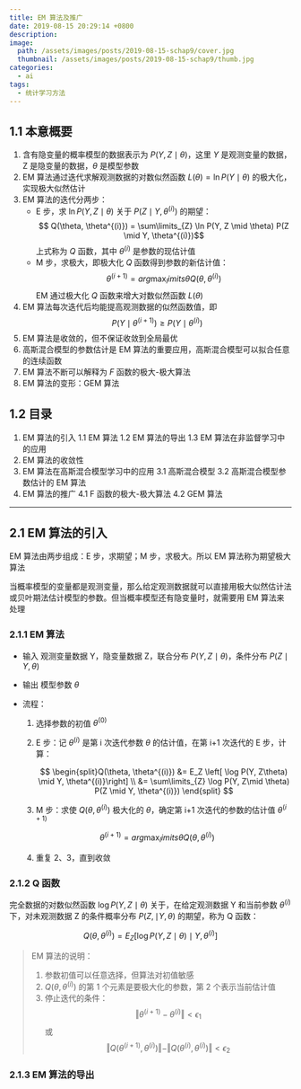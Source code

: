 ```yaml
---
title: EM 算法及推广
date: 2019-08-15 20:29:14 +0800
description:
image:
  path: /assets/images/posts/2019-08-15-schap9/cover.jpg
  thumbnail: /assets/images/posts/2019-08-15-schap9/thumb.jpg
categories:
  - ai
tags:
  - 统计学习方法
---
```


## 1.1 本意概要

1. 含有隐变量的概率模型的数据表示为 $P(Y, Z \mid \theta)$，这里 $Y$ 是观测变量的数据，Z 是隐变量的数据，$\theta$ 是模型参数
2. EM 算法通过迭代求解观测数据的对数似然函数 $L(\theta) = \ln P(Y \mid \theta)$ 的极大化，实现极大似然估计
3. EM 算法的迭代分两步：
   - E 步，求 $\ln P(Y, Z \mid \theta)$ 关于 $P(Z \mid Y, \theta^{(i)})$ 的期望：
     $$ Q(\theta, \theta^{(i)}) = \sum\limits_{Z} \ln P(Y, Z \mid \theta) P(Z \mid Y, \theta^{(i)})$$
     上式称为 $Q$ 函数，其中 $\theta^{(i)}$ 是参数的现估计值
   - M 步，求极大，即极大化 $Q$ 函数得到参数的新估计值：
     $$ \theta^{(i+1)} = arg \max_limits{\theta} Q(\theta, \theta^{(i)}) $$
     EM 通过极大化 $Q$ 函数来增大对数似然函数 $L(\theta)$
4. EM 算法每次迭代后均能提高观测数据的似然函数值，即
   $$ P(Y \mid \theta^{(i+1)}) \ge P(Y \mid \theta^{(i)}) $$
5. EM 算法是收敛的，但不保证收敛到全局最优
6. 高斯混合模型的参数估计是 EM 算法的重要应用，高斯混合模型可以拟合任意的连续函数
7. EM 算法不断可以解释为 $F$ 函数的极大-极大算法
8. EM 算法的变形：GEM 算法

## 1.2 目录

1. EM 算法的引入
   1.1 EM 算法
   1.2 EM 算法的导出
   1.3 EM 算法在非监督学习中的应用
2. EM 算法的收敛性
3. EM 算法在高斯混合模型学习中的应用
   3.1 高斯混合模型
   3.2 高斯混合模型参数估计的 EM 算法
4. EM 算法的推广
   4.1 F 函数的极大-极大算法
   4.2 GEM 算法

---

## 2.1 EM 算法的引入

EM 算法由两步组成：E 步，求期望；M 步，求极大。所以 EM 算法称为期望极大算法

当概率模型的变量都是观测变量，那么给定观测数据就可以直接用极大似然估计法或贝叶期法估计模型的参数。但当概率模型还有隐变量时，就需要用 EM 算法来处理

### 2.1.1 EM 算法

- 输入
  观测变量数据 Y，隐变量数据 Z，联合分布 $P(Y, Z \mid \theta)$，条件分布 $P(Z \mid Y, \theta)$
- 输出
  模型参数 $\theta$
- 流程：

  1. 选择参数的初值 $\theta^{(0)}$
  2. E 步：记 $\theta^{(i)}$ 是第 i 次迭代参数 $\theta$ 的估计值，在第 i+1 次迭代的 E 步，计算：

     $$
     \begin{split}Q(\theta, \theta^{(i)}) &= E_Z \left[ \log P(Y, Z\theta) \mid Y, \theta^{(i)}\right] \\
     &= \sum\limits_{Z} \log P(Y, Z\mid \theta) P(Z \mid Y, \theta^{(i)})
     \end{split}
     $$

  3. M 步：求使 $Q(\theta, \theta^{(i)})$ 极大化的 $\theta$，确定第 i+1 次迭代的参数的估计值 $\theta^{(i+1)}$

  $$ \theta^{(i+1)} = arg \max_limits{\theta} Q(\theta, \theta^{(i)}) $$

  4. 重复 2、3，直到收敛

### 2.1.2 Q 函数

完全数据的对数似然函数 $\log P(Y, Z \mid \theta)$ 关于，在给定观测数据 Y 和当前参数 $\theta^{(i)}$ 下，对未观测数据 Z 的条件概率分布 $P(Z, \mid Y, \theta)$ 的期望，称为 Q 函数：

$$ Q(\theta, \theta^{(i)}) = E_Z \left[ \log P(Y, Z \mid \theta) \mid Y, \theta^{(i)} \right]$$

> EM 算法的说明：
>
> 1. 参数初值可以任意选择，但算法对初值敏感
> 2. $Q(\theta, \theta^{(i)})$ 的第 1 个元素是要极大化的参数，第 2 个表示当前估计值
> 3. 停止迭代的条件：
>    $$ \Vert \theta^{(i+1)} - \theta^{(i)} \Vert < \epsilon_1$$
>    或
>    $$ \Vert Q(\theta^{(i+1)}, \theta^{(i)})\Vert - \Vert Q(\theta^{(i)}, \theta^{(i)}) \Vert < \epsilon_2$$

### 2.1.3 EM 算法的导出

